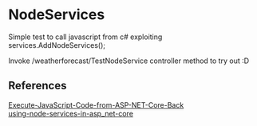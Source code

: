 # NodeServices
Simple test to call javascript from c# exploiting services.AddNodeServices();

Invoke /weatherforecast/TestNodeService controller method to try out :D

## References
[Execute-JavaScript-Code-from-ASP-NET-Core-Back](https://www.codeproject.com/Tips/1189076/Execute-JavaScript-Code-from-ASP-NET-Core-Back-endhttps://)  
[using-node-services-in-asp_net-core](www.smarterasp.net/support/kb/a1993/using-node-services-in-asp_net-core.aspx)